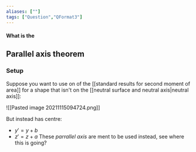 ```yaml
---
aliases: [""]
tags: ["Question","QFormat3"]
---
```


#### What is the
## Parallel axis theorem
### Setup
Suppose you want to use on of the [[standard results for second moment of area]] for a shape that isn't on the [[neutral surface and neutral axis|neutral axis]]:

![[Pasted image 20211115094724.png]]

But instead has centre:
- $y' = y+b$
- $z' = z+a$
These *parrallel axis* are ment to be used instead, see where this is going?

